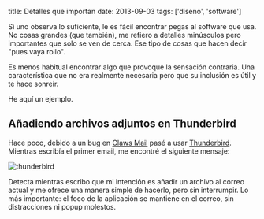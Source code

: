 title: Detalles que importan
date: 2013-09-03
tags: ['diseno', 'software']

Si uno observa lo suficiente, le es fácil encontrar pegas al software que usa.
No cosas grandes (que también), me refiero a detalles minúsculos pero importantes
que solo se ven de cerca. Ese tipo de cosas que hacen decir "pues vaya rollo".

Es menos habitual encontrar algo que provoque la sensación contraria. Una
característica que no era realmente necesaria pero que su inclusión es útil
y te hace sonreír.

He aquí un ejemplo.

## Añadiendo archivos adjuntos en Thunderbird

Hace poco, debido a un bug en [Claws Mail][] pasé a usar [Thunderbird][].
Mientras escribía el primer email, me encontré el siguiente mensaje:

<img src="{{ url_static('1.png') }}" alt="thunderbird">

Detecta mientras escribo que mi intención es añadir un archivo al correo
actual y me ofrece una manera simple de hacerlo, pero sin interrumpir.
Lo más importante: el foco de la aplicación se mantiene en el correo,
sin distracciones ni popup molestos.

[Claws Mail]: http://www.claws-mail.org
[Thunderbird]: http://www.mozilla.org/en-US/thunderbird/

